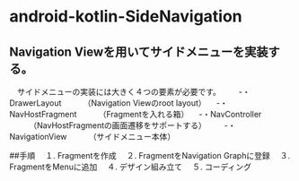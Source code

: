 # android-kotlin-SideNavigation
## Navigation Viewを用いてサイドメニューを実装する。
　サイドメニューの実装には大きく４つの要素が必要です。
　　-・DrawerLayout
　　　（Navigation Viewのroot layout）
  　-・NavHostFragment
　　　（Fragmentを入れる箱）
  　-・NavController
　　　（NavHostFragmentの画面遷移をサポートする）
　　-・NavigationView
　　　（サイドメニュー本体）

##手順
　１. Fragmentを作成
　２. FragmentをNavigation Graphに登録
　３. FragmentをMenuに追加
　４. デザイン組み立て
　５. コーディング
